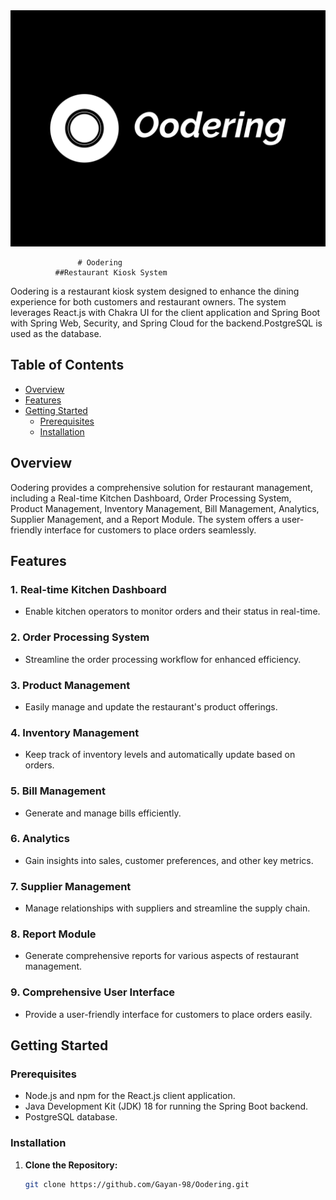 <img src="client/welcome.png" alt="Dashboard" width="950" hight="200"/> 

                   # Oodering 
              ##Restaurant Kiosk System

Oodering is a restaurant kiosk system designed to enhance the dining experience for both customers and restaurant owners. The system leverages React.js with Chakra UI for the client application and Spring Boot with Spring Web, Security, and Spring Cloud for the backend.PostgreSQL is used as the database.


## Table of Contents

- [Overview](#overview)
- [Features](#features)
- [Getting Started](#getting-started)
  - [Prerequisites](#prerequisites)
  - [Installation](#installation)  

## Overview

Oodering provides a comprehensive solution for restaurant management, including a Real-time Kitchen Dashboard, Order Processing System, Product Management, Inventory Management, Bill Management, Analytics, Supplier Management, and a Report Module. The system offers a user-friendly interface for customers to place orders seamlessly.

## Features

### 1. Real-time Kitchen Dashboard
- Enable kitchen operators to monitor orders and their status in real-time.

### 2. Order Processing System
- Streamline the order processing workflow for enhanced efficiency.

### 3. Product Management
- Easily manage and update the restaurant's product offerings.

### 4. Inventory Management
- Keep track of inventory levels and automatically update based on orders.

### 5. Bill Management
- Generate and manage bills efficiently.

### 6. Analytics
- Gain insights into sales, customer preferences, and other key metrics.

### 7. Supplier Management
- Manage relationships with suppliers and streamline the supply chain.

### 8. Report Module
- Generate comprehensive reports for various aspects of restaurant management.

### 9. Comprehensive User Interface
- Provide a user-friendly interface for customers to place orders easily.

## Getting Started

### Prerequisites

- Node.js and npm for the React.js client application.
- Java Development Kit (JDK) 18 for running the Spring Boot backend.
- PostgreSQL database.

### Installation

1. **Clone the Repository:**
   ```bash
   git clone https://github.com/Gayan-98/Oodering.git
